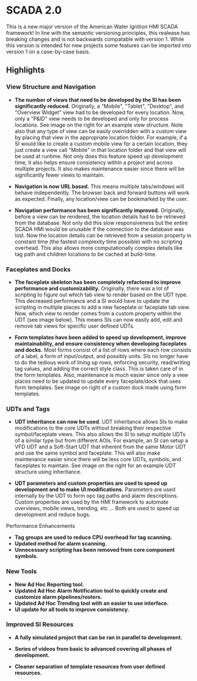 # SCADA 2.0

This is a new major version of the American Water Ignition HMI SCADA framework!
In line with the semantic versioning principles, this realease has breaking changes
and is not backwards compatable with version 1. While this version is intended for
new projects some features can be imported into version 1 on a case-by-case basis.

## Highlights

### View Structure and Navigation

-   **The number of views that need to be
    developed by the SI has been significantly reduced.** Originally, a
    "Mobile", "Tablet", "Desktop", and "Overview Widget" view had to be
    developed for every location. Now, only a "P&ID" view needs to be
    developed and only for process locations. See image on the right for
    an example view structure. Note also that any type of view can be
    easily overridden with a custom view by placing that view in the
    appropriate location folder. For example, if a SI would like to
    create a custom mobile view for a certain location, they just create
    a view call "Mobile" in that location folder and that view will be
    used at runtime. Not only does this feature speed up development
    time, it also helps ensure consistency within a project and across
    multiple projects. It also makes maintenance easier since there will
    be significantly fewer views to maintain.

-   **Navigation is now URL based.** This means multiple tabs/windows
    will behave independently. The browser back and forward buttons will
    work as expected. Finally, any location/view can be bookmarked by
    the user.

-   **Navigation performance has been significantly improved.**
    Originally, before a view can be rendered, the location details had
    to be retrieved from the database. Not only did this slow
    responsiveness but the entire SCADA HMI would be unusable if the
    connection to the database was lost. Now the location details can be
    retrieved from a session property in constant time (the fastest
    complexity time possible) with no scripting overhead. This also
    allows more computationally complex details like tag path and
    children locations to be cached at build-time.

### Faceplates and Docks

-   **The faceplate skeleton has been completely refactored to improve
    performance and customizability.** Originally, there was a lot of
    scripting to figure out which tab view to render based on the UDT
    type. This decreased performance and a SI would have to update the
    scripting in multiple places to add a new faceplate or faceplate tab
    view. Now, which view to render comes from a custom property within
    the UDT (see image below). This means SIs can now easily add, edit
    and remove tab views for specific user defined UDTs.

-   **Form templates have been added to
    speed up development, improve maintainability, and ensure
    consistency when developing faceplates and docks.** Most forms
    consist of a list of rows where each row consists of a label, a form
    of input/output, and possibly units. SIs no longer have to do the
    tedious work of lining up rows, enforcing security, read/writing tag
    values, and adding the correct style class. This is taken care of in
    the form templates. Also, maintenance is much easier since only a
    view places need to be updated to update every faceplate/dock that
    uses form templates. See image on right of a custom dock made using
    form templates.

### UDTs and Tags

-   **UDT inheritance can now be used**.
    UDT inheritance allows SIs to make modifications to the core UDTs
    without breaking their respective symbol/faceplate views. This also
    allows the SI to setup multiple UDTs of a similar type but from
    different AOIs. For example, an SI can setup a VFD UDT and a
    Soft-Start UDT that inherent from the same Motor UDT and use the
    same symbol and faceplate. This will also make maintenance easier
    since there will be less core UDTs, symbols, and faceplates to
    maintain. See image on the right for an example UDT structure using
    inheritance.

-   **UDT parameters and custom properties are used to speed up
    development and to make UI modifications.** Parameters are used
    internally by the UDT to form opc tag paths and alarm descriptions.
    Custom properties are used by the HMI framework to automate
    overviews, mobile views, trending, etc ... Both are used to speed up
    development and reduce bugs.

Performance Enhancements

-   **Tag groups are used to reduce CPU overhead for tag scanning.**
-   **Updated method for alarm scanning.**
-   **Unnecessary scripting has been removed from core component
    symbols.**

### New Tools

-   **New Ad Hoc Reporting tool.**
-   **Updated Ad Hoc Alarm Notification tool to quickly create and
    customize alarm pipelines/rosters.**
-   **Updated Ad Hoc Trending tool with an easier to use interface.**
-   **UI update for all tools to improve consistency.**



### Improved SI Resources

-   **A fully simulated project that can be ran in parallel to
    development.**

-   **Series of videos from basic to advanced covering all phases of
    development.**

-   **Cleaner separation of template resources from user defined
    resources.**

